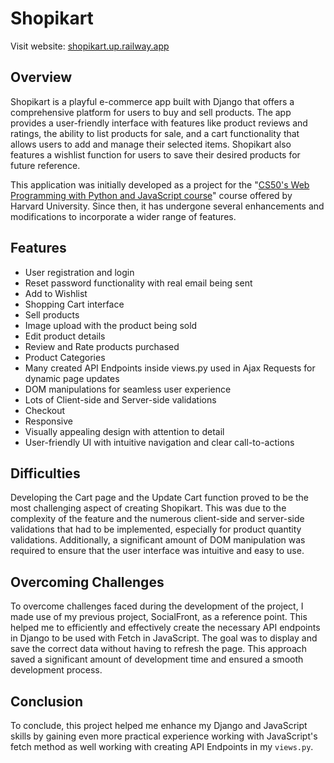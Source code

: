 # Shopikart

Visit website: [shopikart.up.railway.app](https://shopikart.up.railway.app/)

## Overview

Shopikart is a playful e-commerce app built with Django that offers a comprehensive platform for users to buy and sell products. The app provides a user-friendly interface with features like product reviews and ratings, the ability to list products for sale, and a cart functionality that allows users to add and manage their selected items. Shopikart also features a wishlist function for users to save their desired products for future reference.

This application was initially developed as a project for the "[CS50's Web Programming with Python and JavaScript course](https://cs50.harvard.edu/web/2020/)" course offered by Harvard University. Since then, it has undergone several enhancements and modifications to incorporate a wider range of features.

## Features

- User registration and login
- Reset password functionality with real email being sent
- Add to Wishlist
- Shopping Cart interface
- Sell products
- Image upload with the product being sold
- Edit product details
- Review and Rate products purchased
- Product Categories
- Many created API Endpoints inside views.py used in Ajax Requests for dynamic page updates
- DOM manipulations for seamless user experience
- Lots of Client-side and Server-side validations
- Checkout
- Responsive
- Visually appealing design with attention to detail
- User-friendly UI with intuitive navigation and clear call-to-actions

## Difficulties

Developing the Cart page and the Update Cart function proved to be the most challenging aspect of creating Shopikart. This was due to the complexity of the feature and the numerous client-side and server-side validations that had to be implemented, especially for product quantity validations. Additionally, a significant amount of DOM manipulation was required to ensure that the user interface was intuitive and easy to use.

## Overcoming Challenges

To overcome challenges faced during the development of the project, I made use of my previous project, SocialFront, as a reference point. This helped me to efficiently and effectively create the necessary API endpoints in Django to be used with Fetch in JavaScript. The goal was to display and save the correct data without having to refresh the page. This approach saved a significant amount of development time and ensured a smooth development process.

## Conclusion

To conclude, this project helped me enhance my Django and JavaScript skills by gaining even more practical experience working with JavaScript's fetch method as well working with creating API Endpoints in my `views.py`.
